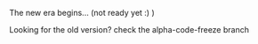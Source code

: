 The new era begins... (not ready yet :) )

Looking for the old version? check the alpha-code-freeze branch
